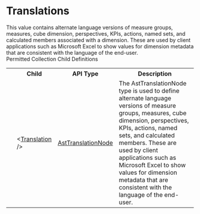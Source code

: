 # Translations

<div class="LanguageSummary"><div class ="SummaryItem">This value contains alternate language versions of measure groups, measures, cube dimension, perspectives, KPIs, actions, named sets, and calculated members associated with a dimension. These are used by client applications such as Microsoft Excel to show values for dimension metadata that are consistent with the language of the end-user.</div></div><div class="SchemaBindingGroup"><div class="SchemaBindingGroupHeader">Permitted Collection Child Definitions</div><table id="SchemaBindingList" class="SchemaBindingList"><tbody><tr><th class="SchemaBindingIconColumnHeader">&nbsp;</th><th class="SchemaBindingNameColumnHeader">Child</th><th class="SchemaBindingTypeColumnHeader">API Type</th><th class="SchemaBindingSummaryColumnHeader">Description</th></tr><tr class="cd0"><td class="SchemaBindingIcon"><div class="NotRequired" /></td><td class="SchemaBindingName"><span class="punc">&lt;</span><a href=../api-reference/Varigence.Languages.Biml.Cube.AstTranslationNode.html">Translation</a><span class="punc"> /&gt;</span></td><td class="SchemaBindingType"><a href="Varigence.Languages.Biml.Cube.AstTranslationNode.html">AstTranslationNode</a></td><td class="SchemaBindingSummary">The AstTranslationNode type is used to define alternate language versions of measure groups, measures, cube dimension, perspectives, KPIs, actions, named sets, and calculated members. These are used by client applications such as Microsoft Excel to show values for dimension metadata that are consistent with the language of the end-user.</td></tr></tbody></table></div>